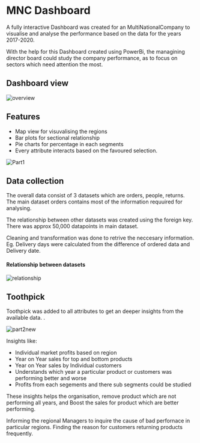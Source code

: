 
# MNC Dashboard

A fully interactive Dashboard was created for an MultiNationalCompany to visualise and analyse the performance based on the data for the years 2017-2020.

With the help for this Dashboard created using PowerBi, the managining director board could study the company performance, as to focus on sectors which need attention the most.


## Dashboard view

![overview](https://user-images.githubusercontent.com/94764266/147798947-8e37c40c-a0ee-4239-b0d0-cd72d44b1c2c.png)


## Features

- Map view for visuvalising the regions
- Bar plots for sectional relationship
- Pie charts for percentage in each segments
- Every attribute interacts based on the favoured selection.

![Part1](https://user-images.githubusercontent.com/94764266/147800146-ba04b2a8-6038-4a08-987c-cc803d56eca1.gif)

## Data collection

The overall data consist of 3 datasets which are orders, people, returns. The main dataset orders contains most of the information requuired for analysing. 

The relationship between other datasets was created using the foreign key. There was approx 50,000 datapoints in main dataset.

Cleaning and transformation was done to retrive the neccesary information. Eg. Delivery days were calculated from the difference of ordered data and Delivery date. 





#### Relationship between datasets
![relationship](https://user-images.githubusercontent.com/94764266/147799668-fed27b8b-46c7-4dea-b0ee-95ba300c18c5.png)


## Toothpick

Toothpick was added to all attributes to get an deeper insights  from the available data. .


![part2new](https://user-images.githubusercontent.com/94764266/147800191-351097ff-721d-4cc8-b422-2b18b0a26567.gif)



Insights like:
* Individual market profits based on region
* Year on Year sales for top and bottom products 
* Year on Year sales by Individual customers 
* Understands which year a particular product or customers was performing better and worse
* Profits from each segements and there sub segments could be studied

These insights helps the organisation, remove product which are not performing all years, and Boost the sales for product which are better performing.

Informing the regional Managers to inquire the cause of bad perfornace in particular regions. Finding the reason for customers returning products frequently.



